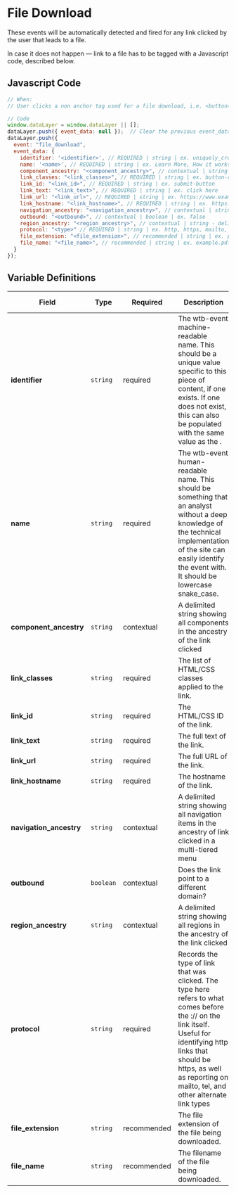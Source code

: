 # File Download

These events will be automatically detected and fired for any link clicked by the user that leads to a file.

In case it does not happen — link to a file has to be tagged with a Javascript code, described below.

## Javascript Code

```js
// When:
// User clicks a non anchor tag used for a file download, i.e. <button>

// Code
window.dataLayer = window.dataLayer || [];
dataLayer.push({ event_data: null });  // Clear the previous event_data object.
dataLayer.push({
  event: "file_download",
  event_data: {
    identifier: '<identifier>', // REQUIRED | string | ex. uniquely_created_id
    name: '<name>', // REQUIRED | string | ex. Learn More, How it works, Ingredients, Connect
    component_ancestry: "<component_ancestry>", // contextual | string | string - delimeted (~) | ex. hero~product carousel
    link_classes: "<link_classes>", // REQUIRED | string | ex. button-red 
    link_id: "<link_id>", // REQUIRED | string | ex. submit-button
    link_text: "<link_text>", // REQUIRED | string | ex. click here
    link_url: "<link_url>", // REQUIRED | string | ex. https://www.example.com/form
    link_hostname: "<link_hostname>", // REQUIRED | string | ex. https://www.example.com
    navigation_ancestry: "<navigation_ancestry>", // contextual | string - delimeted (~) | ex. about~our ceo
    outbound: "<outbound>", // contextual | boolean | ex. false
    region_ancestry: "<region_ancestry>", // contextual | string - delimeted (~) | ex. header~navigation
    protocol: "<type>" // REQUIRED | string | ex. http, https, mailto, tel
    file_extension: "<file_extension>", // recommended | string | ex. pdf
    file_name: "<file_name>", // recommended | string | ex. example.pdf
  }
});
```

## Variable Definitions

|Field|Type|Required|Description|Example|Maximum Length|
| --- | --- | --- | --- | --- | --- |
|**identifier**|`string`|required|The wtb-event machine-readable name. This should be a unique value specific to this piece of content, if one exists. If one does not exist, this can also be populated with the same value as the <name>.|`contact`, `lead_generation`|`100`|
|**name**|`string`|required|The wtb-event human-readable name. This should be something that an analyst without a deep knowledge of the technical implementation of the site can easily identify the event with. It should be lowercase snake_case.|`contact`, `lead_generation`|`100`|
|**component_ancestry**|`string`|contextual|A delimited string showing all components in the ancestry of the link clicked|`hero~product carousel`|`100`|
|**link_classes**|`string`|required|The list of HTML/CSS classes applied to the link.|`button-red`|`100`|
|**link_id**|`string`|required|The HTML/CSS ID of the link.|`submit-button`|`100`|
|**link_text**|`string`|required|The full text of the link.|`click here`|`100`|
|**link_url**|`string`|required|The full URL of the link.|`https://www.example.com/form`|`100`|
|**link_hostname**|`string`|required|The hostname of the link.|`https://www.example.com`|`100`|
|**navigation_ancestry**|`string`|contextual|A delimited string showing all navigation items in the ancestry of link clicked in a multi-tiered menu|`about~our leadership~our CEO`|`100`|
|**outbound**|`boolean`|contextual|Does the link point to a different domain?|`false`|`100`|
|**region_ancestry**|`string`|contextual|A delimited string showing all regions in the ancestry of the link clicked|`header~navigation`|`100`|
|**protocol**|`string`|required|Records the type of link that was clicked. The type here refers to what comes before the :// on the link itself. Useful for identifying http links that should be https, as well as reporting on mailto, tel, and other alternate link types|`http`, `https`, `tel`, `mailto`|`100`|
|**file_extension**|`string`|recommended|The file extension of the file being downloaded.|`pdf`|`100`|
|**file_name**|`string`|recommended|The filename of the file being downloaded.|`drug_facts.pdf`|`100`|
